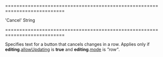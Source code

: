<!--**
/*-------------------------------------------
    Auto-generated file. Do not modify.
-------------------------------------------

**-->
===========================================================================
<!--default-->'Cancel'<!--/default-->
<!--type-->String<!--/type-->
===========================================================================

<!--shortDescription-->
Specifies text for a button that cancels changes in a row. Applies only if **editing**.[allowUpdating]({basewidgetpath}/Configuration/editing/#allowUpdating) is **true** and **editing**.[mode]({basewidgetpath}/Configuration/editing/#mode) is *"row"*.
<!--/shortDescription-->

<!--fullDescription-->

<!--/fullDescription-->